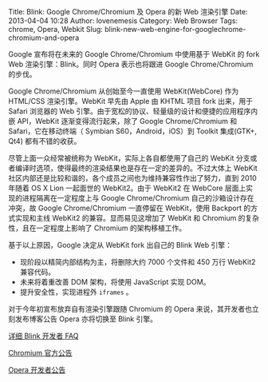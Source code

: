 Title: Blink: Google Chrome/Chromium 及 Opera 的新 Web 渲染引擎
Date: 2013-04-04 10:28
Author: lovenemesis
Category: Web Browser
Tags: chrome, Opera, Webkit
Slug: blink-new-web-engine-for-googlechrome-chromium-and-opera

Google 宣布将在未来的 Google Chrome/Chromium 中使用基于 WebKit 的 fork
Web 渲染引擎：Blink。同时 Opera 表示也将跟进 Google Chrome/Chromium
的步伐。

Google Chrome/Chromium 从创始至今一直使用 WebKit(WebCore) 作为 HTML/CSS
渲染引擎。WebKit 早先由 Apple 由 KHTML 项目 fork 出来，用于 Safari
浏览器的 Web 引擎。由于宽松的协议、轻量级的设计和便捷的应用程序内嵌
API，WebKit 逐渐变得流行起来，除了 Google Chrome/Chromium 和
Safari，它在移动终端（ Symbian S60，Android，iOS）到 Toolkit 集成(GTK+,
Qt4) 都有不错的收获。

尽管上面一众经常被统称为 WebKit，实际上各自都使用了自己的 WebKit
分支或者编译时选项，使得最终的渲染结果也是存在一定的差异的。不过大体上
WebKit
社区内部还是比较和谐的，各个成员之间也为维持兼容性作出了努力，直到 2010
年随着 OS X Lion 一起面世的 WebKit2。由于 WebKit2 在 WebCore
层面上实现的进程隔离在一定程度上与 Google Chrome/Chromium
自己的沙箱设计存在冲突，故 Google Chrome/Chromium 一直停留在
WebKit，使用 Backport 的方式实现和主线 WebKit2 的兼容。显而易见这增加了
WebKit 和 Chromium 的复杂性，且在一定程度上影响了 Chromium
的架构移植工作。

基于以上原因，Google 决定从 WebKit fork 出自己的 Blink Web 引擎：

-   现阶段以精简内部结构为主，将删除大约 7000 个文件和 450 万行 WebKit2
    兼容代码。
-   未来将着重改善 DOM 架构，将使用 JavaScript 实现 DOM。
-   提升安全性，实现进程外 `iframes` 。

对于今年初宣布放弃自有渲染引擎跟随 Chromium 的 Opera
来说，其开发者也立刻发布博客公告 Opera 亦将切换至 Blink 引擎。

[详细 Blink 开发者 FAQ](http://www.chromium.org/blink/developer-faq)

[Chromium
官方公告](http://blog.chromium.org/2013/04/blink-rendering-engine-for-chromium.html)

[Opera 开发者公告](http://www.brucelawson.co.uk/2013/hello-blink/)
